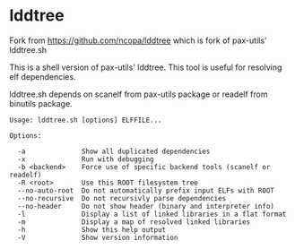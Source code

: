 lddtree
=======

Fork from https://github.com/ncopa/lddtree which is fork of pax-utils' lddtree.sh

This is a shell version of pax-utils' lddtree. This tool is useful for
resolving elf dependencies.


lddtree.sh depends on scanelf from pax-utils package or readelf from
binutils package.

```
Usage: lddtree.sh [options] ELFFILE...

Options:

  -a              Show all duplicated dependencies
  -x              Run with debugging
  -b <backend>    Force use of specific backend tools (scanelf or readelf)
  -R <root>       Use this ROOT filesystem tree
  --no-auto-root  Do not automatically prefix input ELFs with ROOT
  --no-recursive  Do not recursivly parse dependencies
  --no-header     Do not show header (binary and interpreter info)
  -l              Display a list of linked libraries in a flat format
  -m              Display a map of resolved linked libraries
  -h              Show this help output
  -V              Show version information
```
